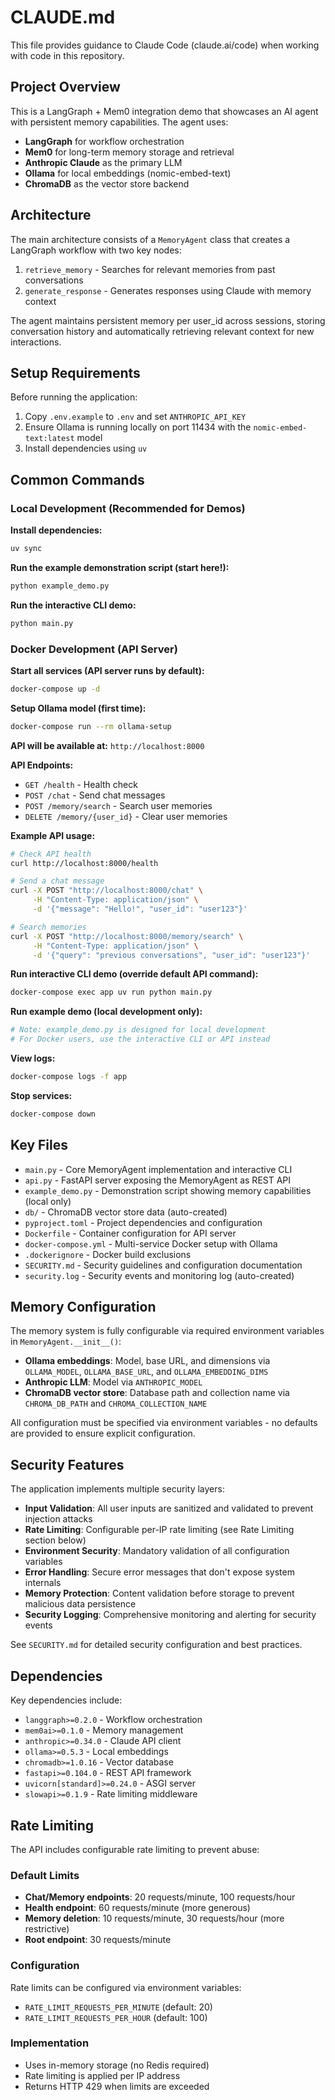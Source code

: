 # CLAUDE.md

This file provides guidance to Claude Code (claude.ai/code) when working with code in this repository.

## Project Overview

This is a LangGraph + Mem0 integration demo that showcases an AI agent with persistent memory capabilities. The agent uses:
- **LangGraph** for workflow orchestration
- **Mem0** for long-term memory storage and retrieval
- **Anthropic Claude** as the primary LLM
- **Ollama** for local embeddings (nomic-embed-text)
- **ChromaDB** as the vector store backend

## Architecture

The main architecture consists of a `MemoryAgent` class that creates a LangGraph workflow with two key nodes:
1. `retrieve_memory` - Searches for relevant memories from past conversations
2. `generate_response` - Generates responses using Claude with memory context

The agent maintains persistent memory per user_id across sessions, storing conversation history and automatically retrieving relevant context for new interactions.

## Setup Requirements

Before running the application:
1. Copy `.env.example` to `.env` and set `ANTHROPIC_API_KEY`
2. Ensure Ollama is running locally on port 11434 with the `nomic-embed-text:latest` model
3. Install dependencies using `uv`

## Common Commands

### Local Development (Recommended for Demos)

**Install dependencies:**
```bash
uv sync
```

**Run the example demonstration script (start here!):**
```bash
python example_demo.py
```

**Run the interactive CLI demo:**
```bash
python main.py
```

### Docker Development (API Server)

**Start all services (API server runs by default):**
```bash
docker-compose up -d
```

**Setup Ollama model (first time):**
```bash
docker-compose run --rm ollama-setup
```

**API will be available at:** `http://localhost:8000`

**API Endpoints:**
- `GET /health` - Health check
- `POST /chat` - Send chat messages
- `POST /memory/search` - Search user memories
- `DELETE /memory/{user_id}` - Clear user memories

**Example API usage:**
```bash
# Check API health
curl http://localhost:8000/health

# Send a chat message
curl -X POST "http://localhost:8000/chat" \
     -H "Content-Type: application/json" \
     -d '{"message": "Hello!", "user_id": "user123"}'

# Search memories
curl -X POST "http://localhost:8000/memory/search" \
     -H "Content-Type: application/json" \
     -d '{"query": "previous conversations", "user_id": "user123"}'
```

**Run interactive CLI demo (override default API command):**
```bash
docker-compose exec app uv run python main.py
```

**Run example demo (local development only):**
```bash
# Note: example_demo.py is designed for local development
# For Docker users, use the interactive CLI or API instead
```

**View logs:**
```bash
docker-compose logs -f app
```

**Stop services:**
```bash
docker-compose down
```

## Key Files

- `main.py` - Core MemoryAgent implementation and interactive CLI
- `api.py` - FastAPI server exposing the MemoryAgent as REST API
- `example_demo.py` - Demonstration script showing memory capabilities (local only)
- `db/` - ChromaDB vector store data (auto-created)
- `pyproject.toml` - Project dependencies and configuration
- `Dockerfile` - Container configuration for API server
- `docker-compose.yml` - Multi-service Docker setup with Ollama
- `.dockerignore` - Docker build exclusions
- `SECURITY.md` - Security guidelines and configuration documentation
- `security.log` - Security events and monitoring log (auto-created)

## Memory Configuration

The memory system is fully configurable via required environment variables in `MemoryAgent.__init__()`:
- **Ollama embeddings**: Model, base URL, and dimensions via `OLLAMA_MODEL`, `OLLAMA_BASE_URL`, and `OLLAMA_EMBEDDING_DIMS`
- **Anthropic LLM**: Model via `ANTHROPIC_MODEL`
- **ChromaDB vector store**: Database path and collection name via `CHROMA_DB_PATH` and `CHROMA_COLLECTION_NAME`

All configuration must be specified via environment variables - no defaults are provided to ensure explicit configuration.

## Security Features

The application implements multiple security layers:

- **Input Validation**: All user inputs are sanitized and validated to prevent injection attacks
- **Rate Limiting**: Configurable per-IP rate limiting (see Rate Limiting section below)
- **Environment Security**: Mandatory validation of all configuration variables
- **Error Handling**: Secure error messages that don't expose system internals
- **Memory Protection**: Content validation before storage to prevent malicious data persistence
- **Security Logging**: Comprehensive monitoring and alerting for security events

See `SECURITY.md` for detailed security configuration and best practices.

## Dependencies

Key dependencies include:
- `langgraph>=0.2.0` - Workflow orchestration
- `mem0ai>=0.1.0` - Memory management
- `anthropic>=0.34.0` - Claude API client
- `ollama>=0.5.3` - Local embeddings
- `chromadb>=1.0.16` - Vector database
- `fastapi>=0.104.0` - REST API framework
- `uvicorn[standard]>=0.24.0` - ASGI server
- `slowapi>=0.1.9` - Rate limiting middleware

## Rate Limiting

The API includes configurable rate limiting to prevent abuse:

### Default Limits
- **Chat/Memory endpoints**: 20 requests/minute, 100 requests/hour
- **Health endpoint**: 60 requests/minute (more generous)
- **Memory deletion**: 10 requests/minute, 30 requests/hour (more restrictive)
- **Root endpoint**: 30 requests/minute

### Configuration
Rate limits can be configured via environment variables:
- `RATE_LIMIT_REQUESTS_PER_MINUTE` (default: 20)
- `RATE_LIMIT_REQUESTS_PER_HOUR` (default: 100)

### Implementation
- Uses in-memory storage (no Redis required)
- Rate limiting is applied per IP address
- Returns HTTP 429 when limits are exceeded